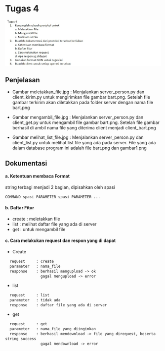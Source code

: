 # Tugas 4
![1](https://github.com/yasintayusniawati/PROGJAR_05111740000054/blob/master/Tugas%204/img/soal.jpg)

## Penjelasan
* Gambar meletakkan_file.jpg : Menjalankan server_person.py dan client_kirim.py untuk mengirimkan file gambar bart.png. Setelah file gambar terkirim akan diletakkan pada folder server dengan nama file bart.png

* Gambar mengambil_file.jpg : Menjalankan server_person.py dan client_get.py untuk mengambil file gambar bart.png. Setelah file gambar berhasil di ambil nama file yang diterima client menjadi client_bart.png

* Gambar melihat_list_file.jpg : Menjalankan server_person.py dan client_list.py untuk melihat list file yang ada pada server. File yang ada dalam database program ini adalah file bart.png dan gambar1.png


## Dokumentasi
#### a. Ketentuan membaca Format
string terbagi menjadi 2 bagian, dipisahkan oleh spasi
```
COMMAND spasi PARAMETER spasi PARAMETER ...
```

#### b. Daftar Fitur
- create : meletakkan file
- list : melihat daftar file yang ada di server
- get : untuk mengambil file

#### c. Cara melakukan request dan respon yang di dapat

- Create 
```
  request     : create
  parameter   : nama_file
  response    : berhasil mengupload -> ok
                gagal mengupload -> error
```
- list
```
  request     : list
  parameter   : tidak ada
  response    : daftar file yang ada di server
```
- get 
```
  request     : get 
  parameter   : nama_file yang diinginkan
  response    : berhasil mendownload -> file yang direquest, beserta string success
                gagal mendownload -> error
```
